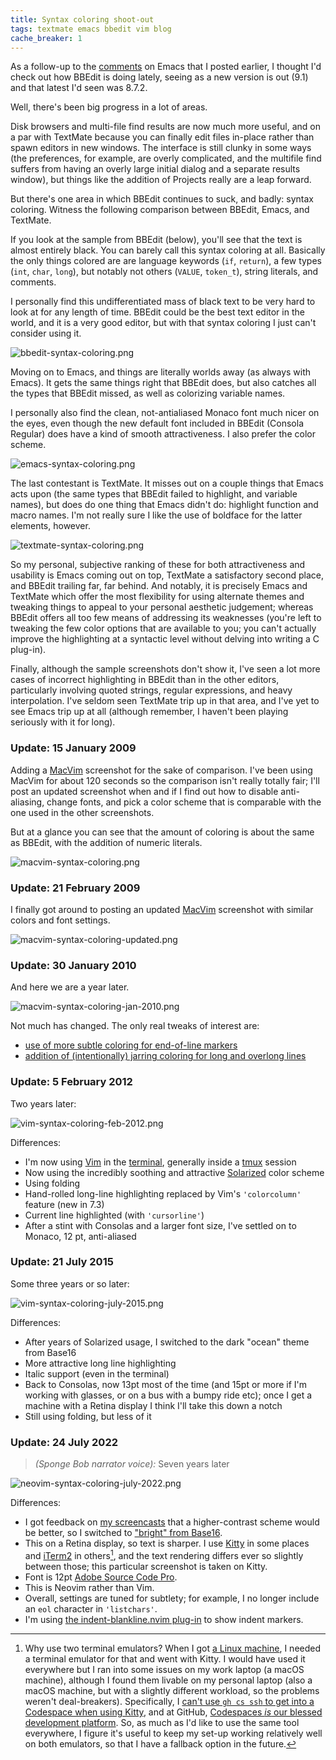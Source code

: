 ```yaml
---
title: Syntax coloring shoot-out
tags: textmate emacs bbedit vim blog
cache_breaker: 1
---
```


As a follow-up to the [comments](/blog/trying-emacs) on Emacs that I posted earlier, I thought I'd check out how BBEdit is doing lately, seeing as a new version is out (9.1) and that latest I'd seen was 8.7.2.

Well, there's been big progress in a lot of areas.

Disk browsers and multi-file find results are now much more useful, and on a par with TextMate because you can finally edit files in-place rather than spawn editors in new windows. The interface is still clunky in some ways (the preferences, for example, are overly complicated, and the multifile find suffers from having an overly large initial dialog and a separate results window), but things like the addition of Projects really are a leap forward.

But there's one area in which BBEdit continues to suck, and badly: syntax coloring. Witness the following comparison between BBEdit, Emacs, and TextMate.

If you look at the sample from BBEdit (below), you'll see that the text is almost entirely black. You can barely call this syntax coloring at all. Basically the only things colored are are language keywords (`if`, `return`), a few types (`int`, `char`, `long`), but notably not others (`VALUE`, `token_t`), string literals, and comments.

I personally find this undifferentiated mass of black text to be very hard to look at for any length of time. BBEdit could be the best text editor in the world, and it is a very good editor, but with that syntax coloring I just can't consider using it.

![bbedit-syntax-coloring.png](/system/images/bbedit-syntax-coloring.png)

Moving on to Emacs, and things are literally worlds away (as always with Emacs). It gets the same things right that BBEdit does, but also catches all the types that BBEdit missed, as well as colorizing variable names.

I personally also find the clean, not-antialiased Monaco font much nicer on the eyes, even though the new default font included in BBEdit (Consola Regular) does have a kind of smooth attractiveness. I also prefer the color scheme.

![emacs-syntax-coloring.png](/system/images/emacs-syntax-coloring.png)

The last contestant is TextMate. It misses out on a couple things that Emacs acts upon (the same types that BBEdit failed to highlight, and variable names), but does do one thing that Emacs didn't do: highlight function and macro names. I'm not really sure I like the use of boldface for the latter elements, however.

![textmate-syntax-coloring.png](/system/images/textmate-syntax-coloring.png)

So my personal, subjective ranking of these for both attractiveness and usability is Emacs coming out on top, TextMate a satisfactory second place, and BBEdit trailing far, far behind. And notably, it is precisely Emacs and TextMate which offer the most flexibility for using alternate themes and tweaking things to appeal to your personal aesthetic judgement; whereas BBEdit offers all too few means of addressing its weaknesses (you're left to tweaking the few color options that are available to you; you can't actually improve the highlighting at a syntactic level without delving into writing a C plug-in).

Finally, although the sample screenshots don't show it, I've seen a lot more cases of incorrect highlighting in BBEdit than in the other editors, particularly involving quoted strings, regular expressions, and heavy interpolation. I've seldom seen TextMate trip up in that area, and I've yet to see Emacs trip up at all (although remember, I haven't been playing seriously with it for long).

### Update: 15 January 2009

Adding a [MacVim](/wiki/MacVim) screenshot for the sake of comparison. I've been using MacVim for about 120 seconds so the comparison isn't really totally fair; I'll post an updated screenshot when and if I find out how to disable anti-aliasing, change fonts, and pick a color scheme that is comparable with the one used in the other screenshots.

But at a glance you can see that the amount of coloring is about the same as BBEdit, with the addition of numeric literals.

![macvim-syntax-coloring.png](/system/images/macvim-syntax-coloring.png)

### Update: 21 February 2009

I finally got around to posting an updated [MacVim](/wiki/MacVim) screenshot with similar colors and font settings.

![macvim-syntax-coloring-updated.png](/system/images/macvim-syntax-coloring-updated.png)

### Update: 30 January 2010

And here we are a year later.

![macvim-syntax-coloring-jan-2010.png](/system/images/macvim-syntax-coloring-jan-2010.png)

Not much has changed. The only real tweaks of interest are:

-   [use of more subtle coloring for end-of-line markers](/blog/making-vim-highlight-suspicious-characters)
-   [addition of (intentionally) jarring coloring for long and overlong lines](/blog/highlighting-overlength-lines-in-vim)

### Update: 5 February 2012

Two years later:

![vim-syntax-coloring-feb-2012.png](/system/images/vim-syntax-coloring-feb-2012.png)

Differences:

-   I'm now using [Vim](/wiki/Vim) in the [terminal](/wiki/terminal), generally inside a [tmux](/wiki/tmux) session
-   Now using the incredibly soothing and attractive [Solarized](/wiki/Solarized) color scheme
-   Using folding
-   Hand-rolled long-line highlighting replaced by Vim's `'colorcolumn'` feature (new in 7.3)
-   Current line highlighted (with `'cursorline'`)
-   After a stint with Consolas and a larger font size, I've settled on to Monaco, 12 pt, anti-aliased

### Update: 21 July 2015

Some three years or so later:

![vim-syntax-coloring-july-2015.png](/system/images/vim-syntax-coloring-july-2015.png)

Differences:

-   After years of Solarized usage, I switched to the dark "ocean" theme from Base16
-   More attractive long line highlighting
-   Italic support (even in the terminal)
-   Back to Consolas, now 13pt most of the time (and 15pt or more if I'm working with glasses, or on a bus with a bumpy ride etc); once I get a machine with a Retina display I think I'll take this down a notch
-   Still using folding, but less of it

### Update: 24 July 2022

> _(Sponge Bob narrator voice):_ Seven years later

![neovim-syntax-coloring-july-2022.png](/system/images/neovim-syntax-coloring-july-2022.png)

Differences:

-   I got feedback on [my screencasts](https://www.youtube.com/c/GregHurrell) that a higher-contrast scheme would be better, so I switched to ["bright" from Base16](https://github.com/wincent/wincent/tree/media/colorschemes#bright).
-   This on a Retina display, so text is sharper. I use [Kitty](https://sw.kovidgoyal.net/kitty/index.html) in some places and [iTerm2](https://iterm2.com/) in others[^why], and the text rendering differs ever so slightly between those; this particular screenshot is taken on Kitty.
-   Font is 12pt [Adobe Source Code Pro](https://github.com/adobe-fonts/source-code-pro).
-   This is Neovim rather than Vim.
-   Overall, settings are tuned for subtlety; for example, I no longer include an `eol` character in `'listchars'`.
-   I'm using [the indent-blankline.nvim plug-in](https://github.com/lukas-reineke/indent-blankline.nvim) to show indent markers.

[^why]: Why use two terminal emulators? When I got [a Linux machine](https://typechecked.net/blog/building-a-pc), I needed a terminal emulator for that and went with Kitty. I would have used it everywhere but I ran into some issues on my work laptop (a macOS machine), although I found them livable on my personal laptop (also a macOS machine, but with a slightly different workload, so the problems weren't deal-breakers). Specifically, I [can't use `gh cs ssh` to get into a Codespace when using Kitty](https://github.com/wincent/wincent/blob/fdae884e343acfe025751c5bd78546aa630771e8/aspects/dotfiles/files/.zsh/github/lib/gg/helpers/codespace), and at GitHub, [Codespaces _is_ our blessed development platform](https://github.blog/2021-08-11-githubs-engineering-team-moved-codespaces/). So, as much as I'd like to use the same tool everywhere, I figure it's useful to keep my set-up working relatively well on both emulators, so that I have a fallback option in the future.
